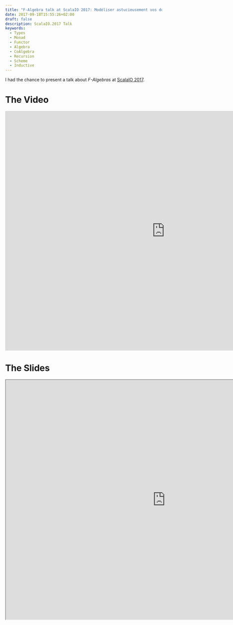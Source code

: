 ```yaml
---
title: "F-Algebra talk at ScalaIO 2017: Modéliser astucieusement vos données"
date: 2017-09-18T15:55:26+02:00
draft: false
description: ScalaIO.2017 Talk
keywords:
  - Types
  - Monad
  - Functor
  - Algebra
  - CoAlgebra
  - Recursion
  - Scheme
  - Inductive
---
```


I had the chance to present a talk about *F-Algebras* at [ScalaIO 2017](https://scala.io/2017/talks.html#/#SJO-8794).

# The Video

<iframe width="1024" height="768" src="https://www.youtube.com/embed/MfxN6oSLKDU" frameborder="0" allow="accelerometer; autoplay; encrypted-media; gyroscope; picture-in-picture" allowfullscreen></iframe>  

# The Slides

<iframe width="1024" height="768" src="https://chrilves.github.io/f-algebra-talk/index.html"></iframe>
